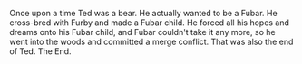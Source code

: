 Once upon a time Ted was a bear. He actually wanted to be a Fubar. He cross-bred with Furby and made a Fubar child. He forced all his hopes and dreams onto his Fubar child, and Fubar couldn't take it any more, so he went into the woods and committed a merge conflict. That was also the end of Ted. The End.
